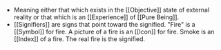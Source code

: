- Meaning either that which exists in the [[Objective]] state of external reality or that which is an [[Experience]] of [[Pure Being]].
- [[Signifiers]] are signs that point toward the signified. "Fire" is a [[Symbol]] for fire. A picture of a fire is an [[Icon]] for fire. Smoke is an [[Index]] of a fire. The real fire is the signified.